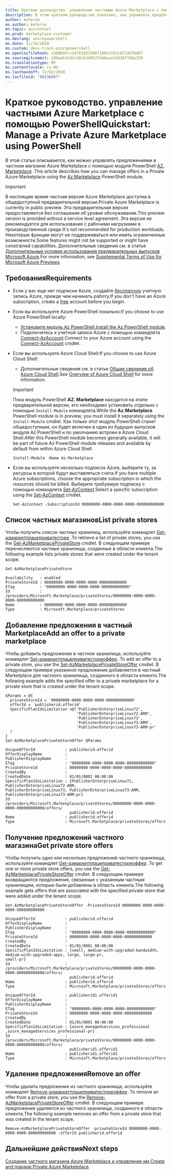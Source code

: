 ```yaml
---
title: Краткое руководство. управление частными Azure Marketplace с помощью PowerShell
description: В этом кратком руководстве показано, как управлять предложениями в частном магазине Azure Marketplace с помощью Azure PowerShell.
author: keferna
ms.author: keferna
ms.topic: quickstart
ms.prod: marketplace-customer
ms.devlang: azurepowershell
ms.date: 11/24/2020
ms.custom: devx-track-azurepowershell
ms.openlocfilehash: c5b8b9fcc247818315887109e2163c0722bfbd97
ms.sourcegitcommit: 2d9aab15ddc20cb3d9537e68ace33d36f7d8a250
ms.translationtype: MT
ms.contentlocale: ru-RU
ms.lasthandoff: 12/02/2020
ms.locfileid: "96536087"
---
```

# <a name="quickstart-manage-a-private-azure-marketplace-using-powershell"></a><span data-ttu-id="c2a9e-103">Краткое руководство. управление частными Azure Marketplace с помощью PowerShell</span><span class="sxs-lookup"><span data-stu-id="c2a9e-103">Quickstart: Manage a Private Azure Marketplace using PowerShell</span></span>

<span data-ttu-id="c2a9e-104">В этой статье описывается, как можно управлять предложениями в частном магазине Azure Marketplace с помощью модуля PowerShell [AZ. Marketplace](/powershell/module/az.marketplace) .</span><span class="sxs-lookup"><span data-stu-id="c2a9e-104">This article describes how you can manage offers in a Private Azure Marketplace using the [Az.Marketplace](/powershell/module/az.marketplace) PowerShell module.</span></span>

> [!IMPORTANT]
> <span data-ttu-id="c2a9e-105">В настоящее время частная версия Azure Marketplace доступна в общедоступной предварительной версии.</span><span class="sxs-lookup"><span data-stu-id="c2a9e-105">Private Azure Marketplace is currently in public preview.</span></span> <span data-ttu-id="c2a9e-106">Эта предварительная версия предоставляется без соглашения об уровне обслуживания.</span><span class="sxs-lookup"><span data-stu-id="c2a9e-106">This preview version is provided without a service level agreement.</span></span> <span data-ttu-id="c2a9e-107">Эта версия не рекомендуется для использования с рабочими нагрузками в производственной среде.</span><span class="sxs-lookup"><span data-stu-id="c2a9e-107">It's not recommended for production workloads.</span></span> <span data-ttu-id="c2a9e-108">Некоторые функции могут не поддерживаться или иметь ограниченные возможности.</span><span class="sxs-lookup"><span data-stu-id="c2a9e-108">Some features might not be supported or might have constrained capabilities.</span></span> <span data-ttu-id="c2a9e-109">Дополнительные сведения см. в статье [Дополнительные условия использования предварительных выпусков Microsoft Azure](https://azure.microsoft.com/support/legal/preview-supplemental-terms/).</span><span class="sxs-lookup"><span data-stu-id="c2a9e-109">For more information, see [Supplemental Terms of Use for Microsoft Azure Previews](https://azure.microsoft.com/support/legal/preview-supplemental-terms/).</span></span>

## <a name="requirements"></a><span data-ttu-id="c2a9e-110">Требования</span><span class="sxs-lookup"><span data-stu-id="c2a9e-110">Requirements</span></span>

* <span data-ttu-id="c2a9e-111">Если у вас еще нет подписки Azure, создайте [бесплатную](https://azure.microsoft.com/free/) учетную запись Azure, прежде чем начинать работу.</span><span class="sxs-lookup"><span data-stu-id="c2a9e-111">If you don't have an Azure subscription, create a [free](https://azure.microsoft.com/free/) account before you begin.</span></span>

* <span data-ttu-id="c2a9e-112">Если вы используете Azure PowerShell локально:</span><span class="sxs-lookup"><span data-stu-id="c2a9e-112">If you choose to use Azure PowerShell locally:</span></span>
  * <span data-ttu-id="c2a9e-113">[Установите модуль Az PowerShell.](/powershell/azure/install-az-ps)</span><span class="sxs-lookup"><span data-stu-id="c2a9e-113">[Install the Az PowerShell module](/powershell/azure/install-az-ps).</span></span>
  * <span data-ttu-id="c2a9e-114">Подключитесь к учетной записи Azure с помощью командлета [Connect-AzAccount](/powershell/module/az.accounts/connect-azaccount).</span><span class="sxs-lookup"><span data-stu-id="c2a9e-114">Connect to your Azure account using the [Connect-AzAccount](/powershell/module/az.accounts/connect-azaccount) cmdlet.</span></span>
* <span data-ttu-id="c2a9e-115">Если вы используете Azure Cloud Shell:</span><span class="sxs-lookup"><span data-stu-id="c2a9e-115">If you choose to use Azure Cloud Shell:</span></span>
  * <span data-ttu-id="c2a9e-116">Дополнительные сведения см. в статье [Общие сведения об Azure Cloud Shell](https://docs.microsoft.com/azure/cloud-shell/overview).</span><span class="sxs-lookup"><span data-stu-id="c2a9e-116">See [Overview of Azure Cloud Shell](https://docs.microsoft.com/azure/cloud-shell/overview) for more information.</span></span>

  > [!IMPORTANT]
  > <span data-ttu-id="c2a9e-117">Пока модуль PowerShell **AZ. Marketplace** находится на этапе предварительной версии, его необходимо установить отдельно с помощью `Install-Module` командлета.</span><span class="sxs-lookup"><span data-stu-id="c2a9e-117">While the **Az.Marketplace** PowerShell module is in preview, you must install it separately using the `Install-Module` cmdlet.</span></span> <span data-ttu-id="c2a9e-118">Как только этот модуль PowerShell станет общедоступным, он будет включен в один из будущих выпусков модуля Az PowerShell и по умолчанию встроен в Azure Cloud Shell.</span><span class="sxs-lookup"><span data-stu-id="c2a9e-118">After this PowerShell module becomes generally available, it will be part of future Az PowerShell module releases and available by default from within Azure Cloud Shell.</span></span>

  ```azurepowershell-interactive
  Install-Module -Name Az.Marketplace
  ```

* <span data-ttu-id="c2a9e-119">Если вы используете несколько подписок Azure, выберите ту, за ресурсы в которой будут выставляться счета.</span><span class="sxs-lookup"><span data-stu-id="c2a9e-119">If you have multiple Azure subscriptions, choose the appropriate subscription in which the resources should be billed.</span></span> <span data-ttu-id="c2a9e-120">Выберите требуемую подписку с помощью командлета [Set-AzContext](/powershell/module/az.accounts/set-azcontext).</span><span class="sxs-lookup"><span data-stu-id="c2a9e-120">Select a specific subscription using the [Set-AzContext](/powershell/module/az.accounts/set-azcontext) cmdlet.</span></span>

  ```azurepowershell-interactive
  Set-AzContext -SubscriptionId 00000000-0000-0000-0000-000000000000
  ```

## <a name="list-private-stores"></a><span data-ttu-id="c2a9e-121">Список частных магазинов</span><span class="sxs-lookup"><span data-stu-id="c2a9e-121">List private stores</span></span>

<span data-ttu-id="c2a9e-122">Чтобы получить список частных хранилищ, используйте командлет [Get-азмаркетплацеприватесторе](/powershell/module/az.marketplace/get-azmarketplaceprivatestore) .</span><span class="sxs-lookup"><span data-stu-id="c2a9e-122">To retrieve a list of private stores, you use the [Get-AzMarketplacePrivateStore](/powershell/module/az.marketplace/get-azmarketplaceprivatestore) cmdlet.</span></span> <span data-ttu-id="c2a9e-123">В следующем примере перечисляются частные хранилища, созданные в области клиента.</span><span class="sxs-lookup"><span data-stu-id="c2a9e-123">The following example lists private stores that were created under the tenant scope.</span></span>

```azurepowershell-interactive
Get-AzMarketplacePrivateStore
```

```Output
Availability   : enabled
PrivateStoreId : 00000000-0000-0000-0000-000000000000
ETag           : "00000000-0000-0000-0000-000000000000"
Id             : /providers/Microsoft.Marketplace/privateStores/00000000-0000-0000-0000-000000000000
Name           : 00000000-0000-0000-0000-000000000000
Type           : Microsoft.Marketplace/privateStores
```

## <a name="add-an-offer-to-a-private-marketplace"></a><span data-ttu-id="c2a9e-124">Добавление предложения в частный Marketplace</span><span class="sxs-lookup"><span data-stu-id="c2a9e-124">Add an offer to a private marketplace</span></span>

<span data-ttu-id="c2a9e-125">Чтобы добавить предложение в частное хранилище, используйте командлет [Set-азмаркетплацеприватестореоффер](/powershell/module/az.marketplace/set-azmarketplaceprivatestoreoffer) .</span><span class="sxs-lookup"><span data-stu-id="c2a9e-125">To add an offer to a private store, you use the [Set-AzMarketplacePrivateStoreOffer](/powershell/module/az.marketplace/set-azmarketplaceprivatestoreoffer) cmdlet.</span></span> <span data-ttu-id="c2a9e-126">В следующем примере указанное предложение добавляется в частный Marketplace для частного хранилища, созданного в области клиента.</span><span class="sxs-lookup"><span data-stu-id="c2a9e-126">The following example adds the specified offer to a private marketplace for a private store that is created under the tenant scope.</span></span>

```azurepowershell-interactive
$Params = @{
  privateStoreId = '00000000-0000-0000-0000-000000000000'
  offerId = 'publisherid.offerid'
  SpecificPlanIdsLimitation =@('PublisherEnterpriseLinux72',
                               'PublisherEnterpriseLinux72-ARM',
                               'PublisherEnterpriseLinux73',
                               'PublisherEnterpriseLinux73-ARM',
                               'PublisherEnterpriseLinux73-ARM-pr'
  )
}
Set-AzMarketplacePrivateStoreOffer @Params
```

```Output
UniqueOfferId             : publisherid.offerid
OfferDisplayName          :
PublisherDisplayName      :
ETag                      : "00000000-0000-0000-0000-000000000000"
PrivateStoreId            : 00000000-0000-0000-0000-000000000000
CreatedBy                 :
CreatedDate               : 01/01/0001 00:00:00
SpecificPlanIdsLimitation : {PublisherEnterpriseLinux72, PublisherEnterpriseLinux72-ARM,
PublisherEnterpriseLinux73, PublisherEnterpriseLinux73-ARM, PublisherEnterpriseLinux73-ARM-pr}
Id                        :
/providers/Microsoft.Marketplace/privateStores/00000000-0000-0000-0000-000000000000/offers/
                            publisherid.offerid
Name                      : publisherid.offerid
Type                      : Microsoft.Marketplace/privateStores/offers
```

## <a name="get-private-store-offers"></a><span data-ttu-id="c2a9e-127">Получение предложений частного магазина</span><span class="sxs-lookup"><span data-stu-id="c2a9e-127">Get private store offers</span></span>

<span data-ttu-id="c2a9e-128">Чтобы получить одно или несколько предложений частного хранилища, используйте командлет [Get-азмаркетплацеприватестореоффер](/powershell/module/az.marketplace/get-azmarketplaceprivatestoreoffer) .</span><span class="sxs-lookup"><span data-stu-id="c2a9e-128">To get one or more private store offers, you use the [Get-AzMarketplacePrivateStoreOffer](/powershell/module/az.marketplace/get-azmarketplaceprivatestoreoffer) cmdlet.</span></span> <span data-ttu-id="c2a9e-129">В следующем примере возвращаются предложения, связанные с указанным частным хранилищем, которые были добавлены в область клиента.</span><span class="sxs-lookup"><span data-stu-id="c2a9e-129">The following example gets offers that are associated with the specified private store that were added under the tenant scope.</span></span>

```azurepowershell-interactive
Get-AzMarketplacePrivateStoreOffer -PrivateStoreId 00000000-0000-0000-0000-000000000000
```

```Output
UniqueOfferId             : publisherid.offerid
OfferDisplayName          :
PublisherDisplayName      :
ETag                      : "00000000-0000-0000-0000-000000000000"
PrivateStoreId            : 00000000-0000-0000-0000-000000000000
CreatedBy                 :
CreatedDate               : 01/01/0001 00:00:00
SpecificPlanIdsLimitation : {small, medium-with-upgraded-bandwidth, medium-with-upgraded-apps, large, large-pr,
small-pr}
Id                        :
/providers/Microsoft.Marketplace/privateStores/00000000-0000-0000-0000-000000000000/offers/
                            publisherid.offerid
Name                      : publisherid.offerid
Type                      : Microsoft.Marketplace/privateStores/offers

UniqueOfferId             : publisherid1.offerid1
OfferDisplayName          :
PublisherDisplayName      :
ETag                      : "00000000-0000-0000-0000-000000000000"
PrivateStoreId            : 00000000-0000-0000-0000-000000000000
CreatedBy                 :
CreatedDate               : 01/01/0001 00:00:00
SpecificPlanIdsLimitation : {azure_managedservices_professional ,azure_managedservices_professional-pr}
Id                        :
/providers/Microsoft.Marketplace/privateStores/00000000-0000-0000-0000-000000000000/offers/
                            publisherid1.offerid1
Name                      : publisherid1.offerid1
Type                      : Microsoft.Marketplace/privateStores/offers
```

## <a name="remove-an-offer"></a><span data-ttu-id="c2a9e-130">Удаление предложения</span><span class="sxs-lookup"><span data-stu-id="c2a9e-130">Remove an offer</span></span>

<span data-ttu-id="c2a9e-131">Чтобы удалить предложение из частного хранилища, используйте командлет [Remove-азмаркетплацеприватестореоффер](/powershell/module/az.marketplace/remove-azmarketplaceprivatestoreoffer) .</span><span class="sxs-lookup"><span data-stu-id="c2a9e-131">To remove an offer from a private store, you use the [Remove-AzMarketplacePrivateStoreOffer](/powershell/module/az.marketplace/remove-azmarketplaceprivatestoreoffer) cmdlet.</span></span> <span data-ttu-id="c2a9e-132">В следующем примере предложение удаляется из частного хранилища, созданного в области клиента.</span><span class="sxs-lookup"><span data-stu-id="c2a9e-132">The following example removes an offer from a private store that was created in the tenant scope.</span></span>

```azurepowershell-interactive
Remove-AzMarketplacePrivateStoreOffer -privateStoreId 00000000-0000-0000-0000-000000000000 -offerId publisherid.offerid
```

## <a name="next-steps"></a><span data-ttu-id="c2a9e-133">Дальнейшие действия</span><span class="sxs-lookup"><span data-stu-id="c2a9e-133">Next steps</span></span>

<span data-ttu-id="c2a9e-134">[Создание частного магазина Azure Marketplace и управление им](create-manage-private-azure-marketplace.md).</span><span class="sxs-lookup"><span data-stu-id="c2a9e-134">[Create and manage Private Azure Marketplace](create-manage-private-azure-marketplace.md).</span></span>

